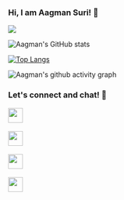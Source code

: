 ### Hi, I am Aagman Suri! 👋

![](https://komarev.com/ghpvc/?username=AagmanSuri)

![Aagman's GitHub stats](https://github-readme-stats.vercel.app/api?username=AagmanSuri&count_private=true&show_icons=true)

[![Top Langs](https://github-readme-stats.vercel.app/api/top-langs/?username=AagmanSuri)](https://github.com/AagmanSuri/github-readme-stats)

![Aagman's github activity graph](https://activity-graph.herokuapp.com/graph?username=AagmanSuri&bg_color=fffff0&color=708090&line=5094F0&point=24292e&area=false&hide_border=false)


### Let's connect and chat! :incoming_envelope:


<p>
 <a href="mailto:aagmansuri96@gmail.com"><img height="30" src="https://img.shields.io/badge/gmail-c14438?&style=for-the-badge&logo=gmail&logoColor=white"></a>&nbsp;&nbsp;
  
<a href="https://twitter.com/aagman_suri"><img height="30" src="https://img.shields.io/badge/twitter-%231DA1F2.svg?&style=for-the-badge&logo=twitter&logoColor=white"></a>&nbsp;&nbsp;

<a href="https://t.me/AagmanSuri"><img height="30" src="https://img.shields.io/badge/telegram-blue?&style=for-the-badge&logo=telegram&logoColor=white" /></a>&nbsp;&nbsp;

<a href="https://www.linkedin.com/in/aagman-suri-631b29190/"><img height="30" src="https://img.shields.io/badge/linkedin-blue.svg?&style=for-the-badge&logo=linkedin&logoColor=white"></a>&nbsp;&nbsp;

</p>
